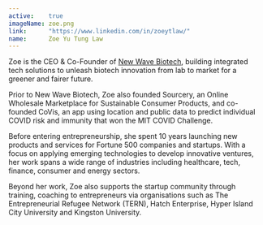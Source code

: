 ```yaml
---
active:    true
imageName: zoe.png
link:      "https://www.linkedin.com/in/zoeytlaw/"
name:      Zoe Yu Tung Law
---
```


Zoe is the CEO & Co-Founder of [New Wave
Biotech](https://newwavebiotech.com/), building integrated tech solutions to
unleash biotech innovation from lab to market for a greener and fairer future.

Prior to New Wave Biotech, Zoe also founded Sourcery, an Online Wholesale
Marketplace for Sustainable Consumer Products, and co-founded CoVis, an app
using location and public data to predict individual COVID risk and immunity
that won the MIT COVID Challenge.

Before entering entrepreneurship, she spent 10 years launching new products
and services for Fortune 500 companies and startups. With a focus on applying
emerging technologies to develop innovative ventures, her work spans a wide
range of industries including healthcare, tech, finance, consumer and energy
sectors.

Beyond her work, Zoe also supports the startup community through training,
coaching to entrepreneurs via organisations such as The Entrepreneurial
Refugee Network (TERN), Hatch Enterprise, Hyper Island City University
and Kingston University.
